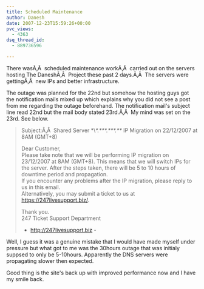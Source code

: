 ```yaml
---
title: Scheduled Maintenance
author: Danesh
date: 2007-12-23T15:59:26+00:00
pvc_views:
  - 4363
dsq_thread_id:
  - 889736596

---
```

There wasÃ‚Â  scheduled maintenance workÃ‚Â  carried out on the servers hosting The DaneshÃ‚Â  Project these past 2 days.Ã‚Â  The servers were gettingÃ‚Â  new IPs and better infrastructure.

The outage was planned for the 22nd but somehow the hosting guys got the notification mails mixed up which explains why you did not see a post from me regarding the outage beforehand. The notification mail's subject line read 22nd but the mail body stated 23rd.Ã‚Â  My mind was set on the 23rd. See below.

> Subject:Ã‚Â  Shared Server \*\\*\*.\*\*\*.\*\*\*.\*\** IP Migration on 22/12/2007 at 8AM (GMT+8)
> 
> Dear Customer,  
> Please take note that we will be performing IP migration on 23/12/2007 at 8AM (GMT+8). This means that we will switch IPs for the server. After the steps taken, there will be 5 to 10 hours of downtime period and propagation.  
> If you encounter any problems after the IP migration, please reply to us in this email.  
> Alternatively, you may submit a ticket to us at <a href="https://247livesupport.biz/" target="_blank">https://247livesupport.biz/</a>.
> 
> Thank you.  
> 247 Ticket Support Department  
> - <a href="http://247livesupport.biz/" target="_blank">http://247livesupport.biz</a> -

Well, I guess it was a genuine mistake that I would have made myself under pressure but what got to me was the 30hours outage that was initialy suppsed to only be 5-10hours. Apparently the DNS servers were propagating slower then expected.

Good thing is the site's back up with improved performance now and I have my smile back.